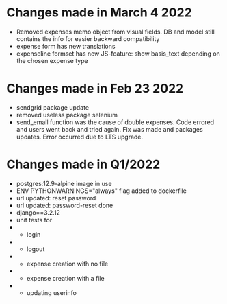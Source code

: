 # Changes made in March 4 2022

- Removed expenses memo object from visual fields. DB and model still contains the info for easier backward compatibility
- expense form has new translations
- expenseline formset has new JS-feature: show basis_text depending on the chosen expense type

# Changes made in Feb 23 2022

- sendgrid package update
- removed useless package selenium
- send_email function was the cause of double expenses. Code errored and users went back and tried again. Fix was made and packages updates. Error occurred due to LTS upgrade.

# Changes made in Q1/2022

- postgres:12.9-alpine image in use
- ENV PYTHONWARNINGS="always" flag added to dockerfile
- url updated: reset password
- url updated: password-reset done
- django==3.2.12
- unit tests for
- - login
- - logout
- - expense creation with no file
- - expense creation with a file
- - updating userinfo
